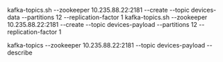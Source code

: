 kafka-topics.sh --zookeeper 10.235.88.22:2181 --create --topic devices-data --partitions 12 --replication-factor 1
kafka-topics.sh --zookeeper 10.235.88.22:2181 --create --topic devices-payload --partitions 12 --replication-factor 1


kafka-topics --zookeeper 10.235.88.22:2181 --topic devices-payload --describe